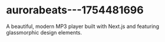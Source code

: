 # aurorabeats---1754481696
A beautiful, modern MP3 player built with Next.js and featuring glassmorphic design elements.
